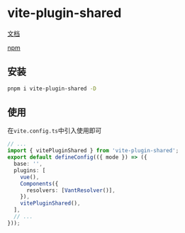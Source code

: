 # vite-plugin-shared

[文档](https://github.com/GauharChan/vite-plugin-shared/tree/master/packages/shared#readme)

[npm](https://www.npmjs.com/package/vite-plugin-shared)

## 安装

```sh
pnpm i vite-plugin-shared -D
```

## 使用

在`vite.config.ts`中引入使用即可

```ts
// ...
import { vitePluginShared } from 'vite-plugin-shared';
export default defineConfig(({ mode }) => ({
  base: '',
  plugins: [
    vue(),
    Components({
      resolvers: [VantResolver()],
    }),
    vitePluginShared(),
  ],
  // ...
}));
```
